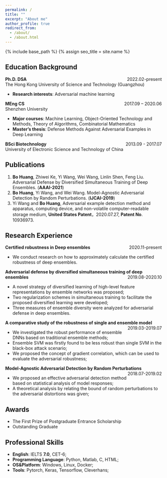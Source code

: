 ```yaml
---
permalink: /
title: ""
excerpt: "About me"
author_profile: true
redirect_from: 
  - /about/
  - /about.html
---
```


{% include base_path %}
{% assign seo_title = site.name %}

## Education Background
**Ph.D. DSA** <span style="float:right;">2022.02-present</span>  <br/> 
The Hong Kong University of Science and Technology (Guangzhou)  <br/>
  * **Research interests**: Adversarial machine learning

**MEng CS** <span style="float:right;">2017.09 – 2020.06</span>  <br/> 
Shenzhen University  <br/>
  * **Major courses**: Machine Learning, Object-Oriented Technology and Methods, Theory of Algorithms, Combinatorial Mathematics
  * **Master’s thesis**: Defense Methods Against Adversarial Examples in Deep Learning

**BSci Biotechnology** <span style="float:right;">2013.09 - 2017.07</span>  <br/> 
University of Electronic Science and Technology of China

## Publications
1. **Bo Huang**, Zhiwei Ke, Yi Wang, Wei Wang, Linlin Shen, Feng Liu. Adversarial Defense by Diversified Simultaneous Training of Deep Ensembles. (**AAAI-2021**)
2. **Bo Huang**, Yi Wang, and Wei Wang. Model-Agnostic Adversarial Detection by Random Perturbations. (**IJCAI-2019**)
3. Yi Wang and **Bo Huang**, Adversarial example detection method and apparatus, computing device, and non-volatile computer-readable storage medium, **United States Patent**，2020.07.27, **Patent No**. 10936973.

## Research Experience
**Certified robustness in Deep ensembles** <span style="float:right;">2020.11-present</span>  <br/> 
  * We conduct research on how to approximately calculate the certified robustness of deep ensembles.

**Adversarial defense by diversified simultaneous training of deep ensembles** <span style="float:right;">2019.08-2020.10</span>  <br/> 
  * A novel strategy of diversified learning of high-level feature representations by ensemble networks was proposed;
  * Two regularization schemes in simultaneous training to facilitate the proposed diversified learning were developed;
  * Three measures of ensemble diversity were analyzed for adversarial defense in deep ensembles.

**A comparative study of the robustness of single and ensemble model** <span style="float:right;">2019.03-2019.07</span>  <br/> 
  * We investigated the robust performance of ensemble DNNs based on traditional ensemble methods;
  * Ensemble SVM was firstly found to be less robust than single SVM in the black-box attack scenario;
  * We proposed the concept of gradient correlation, which can be used to evaluate the adversarial robustness;

**Model-Agnostic Adversarial Detection by Random Perturbations** <span style="float:right;">2018.07-2019.02</span>  <br/> 
  * We proposed an effective adversarial detection method based on statistical analysis of model responses;
  * A theoretical analysis by relating the bound of random perturbations to the adversarial distortions was given;


## Awards
* The First Prize of Postgraduate Entrance Scholarship
* Outstanding Graduate

## Professional Skills
* **English**: IELTS **7.0**, CET-6;
* **Programming Language**: Python, Matlab, C, HTML;
* **OS&Platform**: Windows, Linux, Docker;
* **Tools**: Pytorch, Keras, Tensorflow, Cleverhans;
